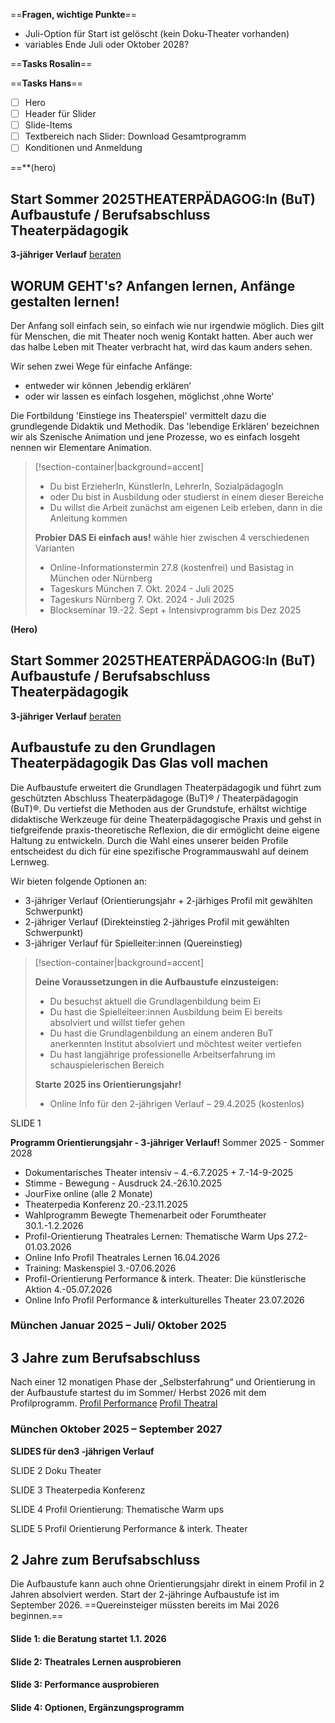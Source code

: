 ==**Fragen, wichtige Punkte**==
- Juli-Option für Start ist gelöscht (kein Doku-Theater vorhanden)
- variables Ende Juli oder Oktober 2028?

==**Tasks Rosalin**==

==**Tasks Hans**==
- [ ] Hero
- [ ] Header für Slider
- [ ] Slide-Items
- [ ] Textbereich nach Slider: Download Gesamtprogramm
- [ ] Konditionen und Anmeldung

==**(hero)
## Start Sommer 2025**THEATERPÄDAGOG:In (BuT)** Aufbaustufe / Berufsabschluss Theaterpädagogik

**3-jähriger Verlauf**
[beraten](https://crearis-nuxt.pages.dev/ausbildung-theaterpaedagogik/einstiege#cta)


## **WORUM GEHT's?** Anfangen lernen, Anfänge gestalten lernen!
Der Anfang soll einfach sein, so einfach wie nur irgendwie möglich. Dies gilt für Menschen, die mit Theater noch wenig Kontakt hatten. Aber auch wer das halbe Leben mit Theater verbracht hat, wird das kaum anders sehen.

Wir sehen zwei Wege für einfache Anfänge:
- entweder wir können ‚lebendig erklären‘
- oder wir lassen es einfach losgehen, möglichst ‚ohne Worte‘

Die Fortbildung 'Einstiege ins Theaterspiel' vermittelt dazu die grundlegende Didaktik und Methodik. Das 'lebendige Erklären' bezeichnen wir als Szenische Animation und jene Prozesse, wo es einfach losgeht nennen wir Elementare Animation.


> [!section-container|background=accent] 
> - Du bist ErzieherIn, KünstlerIn, LehrerIn, SozialpädagogIn
> - oder Du bist in Ausbildung oder studierst in einem dieser Bereiche
> - Du willst die Arbeit zunächst am eigenen Leib erleben, dann in die Anleitung kommen
> 
> **Probier DAS Ei einfach aus!** wähle hier zwischen 4 verschiedenen Varianten
> - Online-Informationstermin 27.8 (kostenfrei) und Basistag in München oder Nürnberg
> - Tageskurs München 7. Okt. 2024 - Juli 2025
> - Tageskurs Nürnberg 7. Okt. 2024 - Juli 2025
> - Blockseminar 19.-22. Sept + Intensivprogramm bis Dez 2025



<!-- PUBLISH-FROM-HERE -->


**(Hero)**
## Start Sommer 2025**THEATERPÄDAGOG:In (BuT)** Aufbaustufe / Berufsabschluss Theaterpädagogik

**3-jähriger Verlauf**
[beraten](https://crearis-nuxt.pages.dev/ausbildung-theaterpaedagogik/einstiege#cta)

## **Aufbaustufe zu den Grundlagen Theaterpädagogik** Das Glas voll machen

Die Aufbaustufe erweitert die Grundlagen Theaterpädagogik und führt zum geschützten Abschluss Theaterpädagoge (BuT)® / Theaterpädagogin (BuT)®. Du vertiefst die Methoden aus der Grundstufe, erhältst wichtige didaktische Werkzeuge für deine Theaterpädagogische Praxis und gehst in tiefgreifende praxis-theoretische Reflexion, die dir ermöglicht deine eigene Haltung zu entwickeln. Durch die Wahl eines unserer beiden Profile entscheidest du dich für eine spezifische Programmauswahl auf deinem Lernweg.


Wir bieten folgende Optionen an: 

- 3-jähriger Verlauf (Orientierungsjahr + 2-järhiges Profil mit gewählten Schwerpunkt)
- 2-jähriger Verlauf (Direkteinstieg 2-jähriges Profil mit gewählten Schwerpunkt)
- 3-jähriger Verlauf für Spielleiter:innen (Quereinstieg)



> [!section-container|background=accent] 
> 
> **Deine Voraussetzungen in die Aufbaustufe einzusteigen:** 
> - Du besuchst aktuell die Grundlagenbildung beim Ei
> - Du hast die Spielleiteer:innen Ausbildung beim Ei bereits absolviert und willst tiefer gehen
> - Du hast die Grundlagenbildung an einem anderen BuT anerkennten Institut absolviert und möchtest weiter vertiefen
> - Du hast langjährige professionelle Arbeitserfahrung im schauspielerischen Bereich
> 
> **Starte 2025 ins Orientierungsjahr!** 
> - Online Info für den 2-jährigen Verlauf – 29.4.2025 (kostenlos)

SLIDE 1

**Programm Orientierungsjahr - 3-jähriger Verlauf!** Sommer 2025 - Sommer 2028

- Dokumentarisches Theater intensiv – 4.-6.7.2025 + 7.-14-9-2025
- Stimme - Bewegung - Ausdruck 24.-26.10.2025
- JourFixe online (alle 2 Monate)
- Theaterpedia Konferenz 20.-23.11.2025
- Wahlprogramm Bewegte Themenarbeit oder Forumtheater 30.1.-1.2.2026
- Profil-Orientierung Theatrales Lernen: Thematische Warm Ups 27.2-01.03.2026
- Online Info Profil Theatrales Lernen 16.04.2026 
- Training: Maskenspiel 3.-07.06.2026
- Profil-Orientierung Performance & interk. Theater: Die künstlerische Aktion 4.-05.07.2026
- Online Info Profil Performance & interkulturelles Theater 23.07.2026


### **München Januar 2025 – Juli/ Oktober 2025**

## **3 Jahre zum Berufsabschluss**
Nach einer 12 monatigen Phase der „Selbsterfahrung“ und Orientierung in der Aufbaustufe startest du im Sommer/ Herbst 2026 mit dem Profilprogramm. [Profil Performance](#)  [Profil Theatral](#)

### **München Oktober 2025 – September 2027**


**SLIDES für den3 -jährigen Verlauf**

SLIDE 2
Doku Theater

SLIDE 3 
Theaterpedia Konferenz

SLIDE 4
Profil Orientierung: Thematische Warm ups

SLIDE 5
Profil Orientierung Performance & interk. Theater




## **2 Jahre zum Berufsabschluss**
Die Aufbaustufe kann auch ohne Orientierungsjahr direkt in einem Profil in 2 Jahren absolviert werden. Start der 2-jähringe Aufbaustufe ist im September 2026.
==Quereinsteiger müssten bereits im Mai 2026 beginnen.==

#### Slide 1: die Beratung startet 1.1. 2026

#### Slide 2: Theatrales Lernen ausprobieren

#### Slide 3: Performance ausprobieren

#### Slide 4: Optionen, Ergänzungsprogramm
